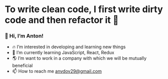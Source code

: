 # To write clean code, I first write dirty code and then refactor it 🖖

### 👋 Hi, I’m Anton!

- 🔥 I’m interested in developing and learning new things
- 🎯 I’m currently learning JavaScript, React, Redux
- 🌎 I’m want to work in a company with which we will be mutually beneficial
- 📫 How to reach me anvdov29@gmail.com
